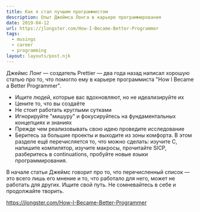 ```yaml
---
title: Как я стал лучшим программистом
description: Опыт Джеймса Лонга в карьере программирования
date: 2019-04-12
url: https://jlongster.com/How-I-Became-Better-Programmer
tags:
  - musings
  - career
  - programming
layout: layouts/post.njk
---
```

Джеймс Лонг — создатель Prettier — два года назад написал хорошую статью про то, что помогло ему в карьере программиста "How I Became a Better Programmer".

- Ищите людей, которые вас вдохновляют, но не идеализируйте их
- Цените то, что вы создаёте
- Не стоит работать круглыми сутками
- Игнорируйте "мишуру" и фокусируйтесь на фундаментальных концепциях и знаниях
- Прежде чем реализовывать свою идею проведите исследование
- Беритесь за большие проекты и выходите из зоны комфорта. В этом разделе ещё перечисляется то, что можно сделать: изучите C, напишите компилятор, изучите макросы, прочитайте SICP, разберитесь в continuations, пробуйте новые языки программирования.

В начале статьи Джеймс говорит про то, что перечисленный список — это всего лишь его мнение и то, что работало для него, может не работать для других. Ищите свой путь. Не сомневайтесь в себе и продолжайте творить.

https://jlongster.com/How-I-Became-Better-Programmer
